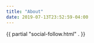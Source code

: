 ```yaml
---
title: "About"
date: 2019-07-13T23:52:59-04:00
---
```


<div>{{ partial "social-follow.html" . }}</div>

